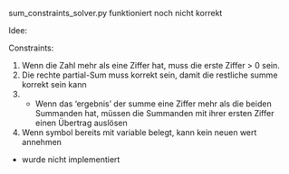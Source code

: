 sum_constraints_solver.py
funktioniert noch nicht korrekt


Idee:

Constraints:
1. Wenn die Zahl mehr als eine Ziffer hat, muss die erste Ziffer > 0 sein.
2. Die rechte partial-Sum muss korrekt sein, damit die restliche summe korrekt sein kann
3. * Wenn das ‘ergebnis’ der summe eine Ziffer mehr als die beiden Summanden hat, müssen die Summanden mit ihrer ersten Ziffer einen Übertrag auslösen
4. Wenn symbol bereits mit variable belegt, kann kein neuen wert annehmen

- wurde nicht implementiert
